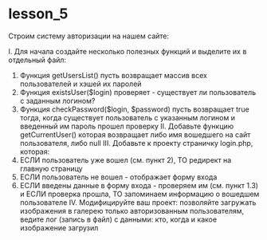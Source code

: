 # lesson_5

Строим систему авторизации на нашем сайте:

I. Для начала создайте несколько полезных функций и выделите их в отдельный файл:
  1. Функция getUsersList() пусть возвращает массив всех пользователей и хэшей их паролей
  2. Функция existsUser($login) проверяет - существует ли пользователь с заданным логином?
  3. Функция сheckPassword($login, $password) пусть возвращает true тогда, когда существует пользователь с указанным логином и введенный им пароль прошел проверку
II. Добавьте функцию getCurrentUser() которая возвращает либо имя вошедшего на сайт пользователя, либо null
III. Добавьте к проекту страничку login.php, которая:
  1. ЕСЛИ пользователь уже вошел (см. пункт 2), ТО редирект на главную страницу
  2. ЕСЛИ пользователь не вошел - отображает форму входа
  3. ЕСЛИ введены данные в форму входа - проверяем им (см. пункт 1.3) и ЕСЛИ проверка прошла, ТО запоминаем информацию о вошедшем пользователе
IV. Модифицируйте ваш проект: позволяйте загружать изображения в галерею только авторизованным пользователям, ведите лог (запись в файл) с данными: кто, когда и какое изображение загрузил
